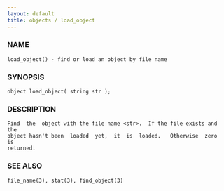 ```yaml
---
layout: default
title: objects / load_object
---
```


### NAME

    load_object() - find or load an object by file name

### SYNOPSIS

    object load_object( string str );

### DESCRIPTION

    Find  the  object with the file name <str>.  If the file exists and the
    object hasn't been  loaded  yet,  it  is  loaded.   Otherwise  zero  is
    returned.

### SEE ALSO

    file_name(3), stat(3), find_object(3)
